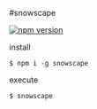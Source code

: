#snowscape

[![npm version](https://badge.fury.io/js/snowscape.svg)](https://badge.fury.io/js/snowscape)

install

```
$ npm i -g snowscape
```

execute

```
$ snowscape
```
